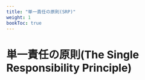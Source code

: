 ```yaml
---
title: "単一責任の原則(SRP)"
weight: 1
bookToc: true
---
```


# 単一責任の原則(The Single Responsibility Principle)